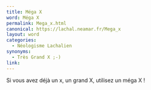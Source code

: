 ```yaml
---
title: Méga X
word: Méga X
permalink: Mega_x.html
canonical: https://lachal.neamar.fr/Mega_x
layout: word
categories:
  - Néologisme Lachalien
synonyms:
  - Très Grand X ;-)
link: 
---
```


Si vous avez déjà un x, un grand X, utilisez un méga X !

